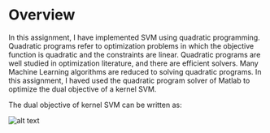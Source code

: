 # Overview
In this assignment, I have implemented SVM using quadratic programming. Quadratic programs refer to
optimization problems in which the objective function is quadratic and the constraints are linear. Quadratic
programs are well studied in optimization literature, and there are efficient solvers. Many Machine Learning
algorithms are reduced to solving quadratic programs. In this assignment, I haved used the quadratic program
solver of Matlab to optimize the dual objective of a kernel SVM.

The dual objective of kernel SVM can be written as:

![alt text](https://i.ibb.co/PFTyfSb/Screenshot-from-2020-01-05-17-31-26.png
 "Logo Title Text 1")
